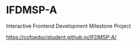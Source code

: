# IFDMSP-A

Interactive Frontend Development Milestone Project

https://cofoeducistudent.github.io/IFDMSP-A/
